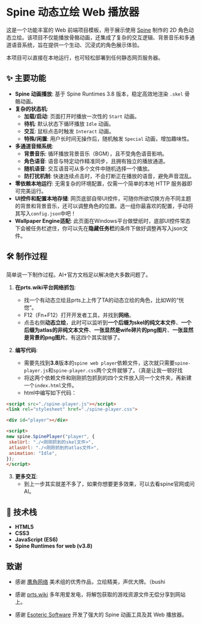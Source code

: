 # Spine 动态立绘 Web 播放器

这是一个功能丰富的 Web 前端项目模板，用于展示使用 [Spine](http://zh.esotericsoftware.com/) 制作的 2D 角色动态立绘。该项目不仅能播放骨骼动画，还集成了复杂的交互逻辑、背景音乐和多通道语音系统，旨在提供一个生动、沉浸式的角色展示体验。

本项目可以直接在本地运行，也可轻松部署到任何静态网页服务器。

## ✨ 主要功能

*   **Spine 动画播放**: 基于 Spine Runtimes 3.8 版本，稳定高效地渲染 `.skel` 骨骼动画。
*   **复杂的状态机**:
    *   **加载/启动**: 页面打开时播放一次性的 `Start` 动画。
    *   **待机**: 默认状态下循环播放 `Idle` 动画。
    *   **交互**: 鼠标点击时触发 `Interact` 动画。
    *   **特殊/闲置**: 用户长时间无操作后，随机触发 `Special` 动画，增加趣味性。
*   **多通道音频系统**:
    *   **背景音乐**: 循环播放背景音乐（BGM），且不受角色语音影响。
    *   **角色语音**: 语音与特定动作精准同步，且拥有独立的播放通道。
    *   **随机语音**: 交互语音可从多个文件中随机选择一个播放。
    *   **防打扰机制**: 快速连续点击时，不会打断正在播放的语音，避免声音混乱。
*   **零依赖本地运行**: 无需复杂的环境配置，仅需一个简单的本地 HTTP 服务器即可完美运行。
*   **UI控件和配置本地存储**: 网页底部自带UI控件，可随你所欲切换方舟不同主题的背景和背景音乐，还可以调整角色的位置。选一组你最喜欢的配置，手动将其写入`config.json`中吧！
*   **Wallpaper Engine适配**: 此页面在Windows平台做壁纸时，底部UI控件常态下会被任务栏遮住，你可以先在**隐藏任务栏**的条件下做好调整再写入json文件。

## 🛠️ 制作过程

简单说一下制作过程。AI+官方文档足以解决绝大多数问题了。

1.  **在prts.wiki平台网络抓包**:
    - 找一个有动态立绘且prts上上传了TA的动态立绘的角色，比如W的“恍惚”。
    - F12（Fn+F12）打开开发者工具，并找到**网络**。
    - 点击右侧**动态立绘**，此时可以监听到**一个后缀为skel的纯文本文件**、**一个后缀为atlas的非纯文本文件**、**一张显然是wife碎片的png图片**、**一张显然是背景的png图片**。有这四个其实就够了。

2.  **编写代码**:
    - 需要先找到**3.8**版本的`spine web player`依赖文件，这次就只需要`spine-player.js`和`spine-player.css`两个文件就够了。（真是让我一顿好找
    - 将这两个依赖文件和刚刚抓包抓到的四个文件放入同一个文件夹，再新建一个`index.html`文件。
    - html中编写如下代码：
```html
<script src="./spine-player.js"></script>
<link rel="stylesheet" href="./spine-player.css">

<div id="player"></div>

<script>
new spine.SpinePlayer("player", {
 skelUrl: "./<刚刚抓到的skel文件>",
 atlasUrl: "./<刚刚抓到的atlas文件>",
 animation: "Idle",
});
</script>
```
3.  **更多交互**:
    - 到上一步其实就差不多了，如果你想要更多效果，可以去看spine官网或问AI。


## 🔧 技术栈

*   **HTML5**
*   **CSS3**
*   **JavaScript (ES6)**
*   **Spine Runtimes for web (v3.8)**

## 致谢

*   感谢 [鹰角网络](https://ak.hypergryph.com/) 美术组的优秀作品，立绘精美，声优大牌。（bushi
*   感谢 [prts.wiki](https://prts.wiki/) 多年用爱发电，将解包获取的游戏资源文件无偿分享到网站上。

*   感谢 [Esoteric Software](https://esotericsoftware.com/) 开发了强大的 Spine 动画工具及其 Web 播放器。